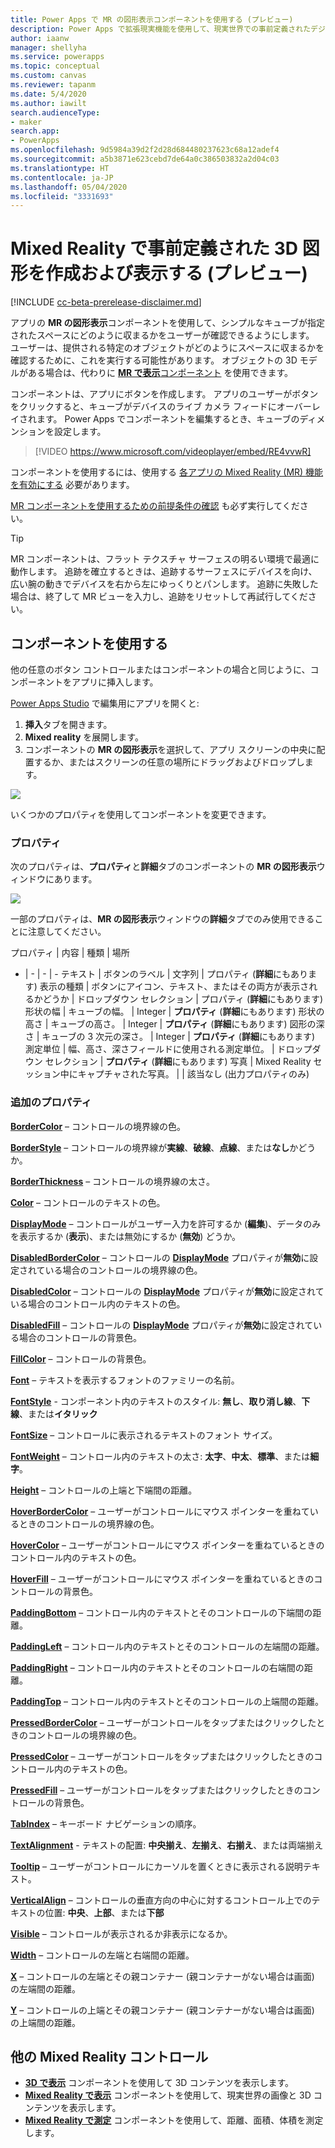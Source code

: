 ```yaml
---
title: Power Apps で MR の図形表示コンポーネントを使用する (プレビュー)
description: Power Apps で拡張現実機能を使用して、現実世界での事前定義されたデジタル 3D 図形を表示します。
author: iaanw
manager: shellyha
ms.service: powerapps
ms.topic: conceptual
ms.custom: canvas
ms.reviewer: tapanm
ms.date: 5/4/2020
ms.author: iawilt
search.audienceType:
- maker
search.app:
- PowerApps
ms.openlocfilehash: 9d5984a39d2f2d28d684480237623c68a12adef4
ms.sourcegitcommit: a5b3871e623cebd7de64a0c386503832a2d04c03
ms.translationtype: HT
ms.contentlocale: ja-JP
ms.lasthandoff: 05/04/2020
ms.locfileid: "3331693"
---
```

# <a name="create-and-view-predefined-3d-shapes-in-mixed-reality-preview"></a>Mixed Reality で事前定義された 3D 図形を作成および表示する (プレビュー)

[!INCLUDE [cc-beta-prerelease-disclaimer.md](../../includes/cc-beta-prerelease-disclaimer.md)]

アプリの **MR の図形表示**コンポーネントを使用して、シンプルなキューブが指定されたスペースにどのように収まるかをユーザーが確認できるようにします。 ユーザーは、提供される特定のオブジェクトがどのようにスペースに収まるかを確認するために、これを実行する可能性があります。 オブジェクトの 3D モデルがある場合は、代わりに [**MR で表示**コンポーネント](mixed-reality-component-view-mr.md) を使用できます。

コンポーネントは、アプリにボタンを作成します。 アプリのユーザーがボタンをクリックすると、キューブがデバイスのライブ カメラ フィードにオーバーレイされます。 Power Apps でコンポーネントを編集するとき、キューブのディメンションを設定します。

> [!VIDEO https://www.microsoft.com/videoplayer/embed/RE4vvwR]

コンポーネントを使用するには、使用する [各アプリの Mixed Reality (MR) 機能を有効にする](mixed-reality-overview.md#enable-the-mixed-reality-features-for-each-app) 必要があります。

[MR コンポーネントを使用するための前提条件の確認](mixed-reality-overview.md#prerequisites) も必ず実行してください。

>[!TIP]
> MR コンポーネントは、フラット テクスチャ サーフェスの明るい環境で最適に動作します。 追跡を確立するときは、追跡するサーフェスにデバイスを向け、広い腕の動きでデバイスを右から左にゆっくりとパンします。 追跡に失敗した場合は、終了して MR ビューを入力し、追跡をリセットして再試行してください。

## <a name="use-the-component"></a>コンポーネントを使用する

他の任意のボタン コントロールまたはコンポーネントの場合と同じように、コンポーネントをアプリに挿入します。

[Power Apps Studio](https://create.powerapps.com) で編集用にアプリを開くと:

1. **挿入**タブを開きます。
2. **Mixed reality** を展開します。
3. コンポーネントの **MR の図形表示**を選択して、アプリ スクリーンの中央に配置するか、またはスクリーンの任意の場所にドラッグおよびドロップします。

  ![](./media/augmented-view-shape/augmented-view-shape.png)

いくつかのプロパティを使用してコンポーネントを変更できます。

### <a name="properties"></a>プロパティ​​

次のプロパティは、**プロパティ**と**詳細**タブのコンポーネントの **MR の図形表示**ウィンドウにあります。

![](./media/augmented-view-shape/augmented-view-shape-properties.png)

一部のプロパティは、**MR の図形表示**ウィンドウの**詳細**タブでのみ使用できることに注意してください。

プロパティ | 内容 | 種類​​ | 場所
- | - | - | -
テキスト | ボタンのラベル | 文字列 | プロパティ (**詳細**にもあります)
表示の種類 | ボタンにアイコン、テキスト、またはその両方が表示されるかどうか | ドロップダウン セレクション | プロパティ (**詳細**にもあります)
形状の幅 | キューブの幅。 | Integer | **プロパティ** (**詳細**にもあります)
形状の高さ | キューブの高さ。 | Integer | **プロパティ** (**詳細**にもあります)
図形の深さ | キューブの 3 次元の深さ。 | Integer | **プロパティ** (**詳細**にもあります)
測定単位 | 幅、高さ、深さフィールドに使用される測定単位。 | ドロップダウン セレクション | **プロパティ** (**詳細**にもあります)
写真 | Mixed Reality セッション中にキャプチャされた写真。 | | 該当なし (出力プロパティのみ)

### <a name="additional-properties"></a>追加のプロパティ

**[BorderColor](./controls/properties-color-border.md)** – コントロールの境界線の色。

**[BorderStyle](./controls/properties-color-border.md)** – コントロールの境界線が**実線**、**破線**、**点線**、または**なし**かどうか。

**[BorderThickness](./controls/properties-color-border.md)** – コントロールの境界線の太さ。

**[Color](./controls/properties-color-border.md)** – コントロールのテキストの色。

**[DisplayMode](./controls/properties-core.md)** – コントロールがユーザー入力を許可するか (**編集**)、データのみを表示するか (**表示**)、または無効にするか (**無効**) どうか。

**[DisabledBorderColor](./controls/properties-color-border.md)** – コントロールの **[DisplayMode](./controls/properties-core.md)** プロパティが**無効**に設定されている場合のコントロールの境界線の色。

**[DisabledColor](./controls/properties-color-border.md)** – コントロールの **[DisplayMode](./controls/properties-core.md)** プロパティが**無効**に設定されている場合のコントロール内のテキストの色。

**[DisabledFill](./controls/properties-color-border.md)** – コントロールの **[DisplayMode](./controls/properties-core.md)** プロパティが**無効**に設定されている場合のコントロールの背景色。

**[FillColor](./controls/properties-color-border.md)** – コントロールの背景色。

**[Font](./controls/properties-text.md)** – テキストを表示するフォントのファミリーの名前。

**[FontStyle](./controls/properties-text.md)** - コンポーネント内のテキストのスタイル: **無し**、**取り消し線**、**下線**、または**イタリック**

**[FontSize](./controls/properties-text.md)** – コントロールに表示されるテキストのフォント サイズ。

**[FontWeight](./controls/properties-text.md)** – コントロール内のテキストの太さ: **太字**、**中太**、**標準**、または**細字**。

**[Height](./controls/properties-size-location.md)** – コントロールの上端と下端間の距離。

**[HoverBorderColor](./controls/properties-color-border.md)** – ユーザーがコントロールにマウス ポインターを重ねているときのコントロールの境界線の色。

**[HoverColor](./controls/properties-color-border.md)** – ユーザーがコントロールにマウス ポインターを重ねているときのコントロール内のテキストの色。

**[HoverFill](./controls/properties-color-border.md)** – ユーザーがコントロールにマウス ポインターを重ねているときのコントロールの背景色。

**[PaddingBottom](./controls/properties-size-location.md)** – コントロール内のテキストとそのコントロールの下端間の距離。

**[PaddingLeft](./controls/properties-size-location.md)** – コントロール内のテキストとそのコントロールの左端間の距離。

**[PaddingRight](./controls/properties-size-location.md)** – コントロール内のテキストとそのコントロールの右端間の距離。

**[PaddingTop](./controls/properties-size-location.md)** – コントロール内のテキストとそのコントロールの上端間の距離。

**[PressedBorderColor](./controls/properties-color-border.md)** – ユーザーがコントロールをタップまたはクリックしたときのコントロールの境界線の色。

**[PressedColor](./controls/properties-color-border.md)** – ユーザーがコントロールをタップまたはクリックしたときのコントロール内のテキストの色。

**[PressedFill](./controls/properties-color-border.md)** – ユーザーがコントロールをタップまたはクリックしたときのコントロールの背景色。

**[TabIndex](./controls/properties-accessibility.md)** – キーボード ナビゲーションの順序。

**[TextAlignment](./controls/properties-text.md)** - テキストの配置: **中央揃え**、**左揃え**、**右揃え**、または両端揃え

**[Tooltip](./controls/properties-core.md)** – ユーザーがコントロールにカーソルを置くときに表示される説明テキスト。

**[VerticalAlign](./controls/properties-text.md)** – コントロールの垂直方向の中心に対するコントロール上でのテキストの位置: **中央**、**上部**、または**下部**

**[Visible](./controls/properties-core.md)** – コントロールが表示されるか非表示になるか。

**[Width](./controls/properties-size-location.md)** – コントロールの左端と右端間の距離。

**[X](./controls/properties-size-location.md)** – コントロールの左端とその親コンテナー (親コンテナーがない場合は画面) の左端間の距離。

**[Y](./controls/properties-size-location.md)** – コントロールの上端とその親コンテナー (親コンテナーがない場合は画面) の上端間の距離。

## <a name="other-mixed-reality-controls"></a>他の Mixed Reality コントロール

- **[3D で表示](mixed-reality-component-view-3d.md)** コンポーネントを使用して 3D コンテンツを表示します。
- **[Mixed Reality で表示](mixed-reality-component-view-mr.md)** コンポーネントを使用して、現実世界の画像と 3D コンテンツを表示します。
- **[Mixed Reality で測定](mixed-reality-component-measure-distance.md)** コンポーネントを使用して、距離、面積、体積を測定します。
